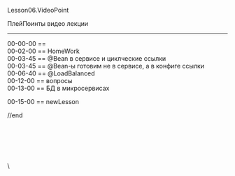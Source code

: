 ﻿
Lesson06.VideoPoint

ПлейПоинты видео лекции

---
00-00-00 ==   
00-02-00 == HomeWork   
00-03-45 == @Bean в сервисе и циклческие ссылки  
00-03-45 == @Bean-ы готовим не в сервисе, а в конфиге ссылки  
00-06-40 == @LoadBalanced  
00-12-00 == вопросы  
00-13-00 == БД в микросервисах

00-15-00 == newLesson











//end  

















\
\
\
\
\
\
